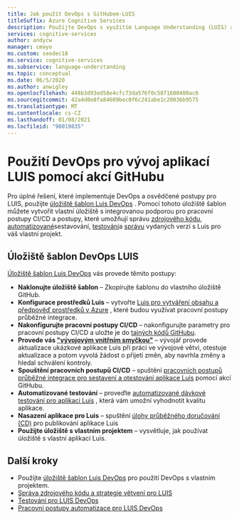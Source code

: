 ```yaml
---
title: Jak použít DevOps s GitHubem-LUIS
titleSuffix: Azure Cognitive Services
description: Použijte DevOps s využitím Language Understanding (LUIS) a GitHubu.
services: cognitive-services
author: andycw
manager: cmayo
ms.custom: seodec18
ms.service: cognitive-services
ms.subservice: language-understanding
ms.topic: conceptual
ms.date: 06/5/2020
ms.author: anwigley
ms.openlocfilehash: 448b3d93ed58e4cfc73da576f0c5871600400ac6
ms.sourcegitcommit: 42a4d0e8fa84609bec0f6c241abe1c20036b9575
ms.translationtype: MT
ms.contentlocale: cs-CZ
ms.lasthandoff: 01/08/2021
ms.locfileid: "98019835"
---
```

# <a name="apply-devops-to-luis-app-development-using-github-actions"></a>Použití DevOps pro vývoj aplikací LUIS pomocí akcí GitHubu

Pro úplné řešení, které implementuje DevOps a osvědčené postupy pro LUIS, použijte [úložiště šablon Luis DevOps](https://github.com/Azure-Samples/LUIS-DevOps-Template) . Pomocí tohoto úložiště šablon můžete vytvořit vlastní úložiště s integrovanou podporou pro pracovní postupy CI/CD a postupy, které umožňují správu [zdrojového kódu](luis-concept-devops-sourcecontrol.md), [automatizované](luis-concept-devops-automation.md)sestavování, [testování](luis-concept-devops-testing.md)a [správu](luis-concept-devops-automation.md#release-management) vydaných verzí s Luis pro váš vlastní projekt.

## <a name="the-luis-devops-template-repo"></a>Úložiště šablon DevOps LUIS

[Úložiště šablon Luis DevOps](https://github.com/Azure-Samples/LUIS-DevOps-Template) vás provede těmito postupy:

* **Naklonujte úložiště šablon** – Zkopírujte šablonu do vlastního úložiště GitHub.
* **Konfigurace prostředků Luis** – vytvořte [Luis pro vytváření obsahu a předpověď prostředků v Azure](./luis-how-to-azure-subscription.md) , které budou využívat pracovní postupy průběžné integrace.
* **Nakonfigurujte pracovní postupy CI/CD** – nakonfigurujte parametry pro pracovní postupy CI/CD a uložte je do [tajných kódů GitHubu](https://help.github.com/actions/configuring-and-managing-workflows/creating-and-storing-encrypted-secrets).
* **Provede vás ["vývojovým vnitřním smyčkou"](/dotnet/architecture/containerized-lifecycle/design-develop-containerized-apps/docker-apps-inner-loop-workflow)** – vývojář provede aktualizace ukázkové aplikace Luis při práci ve vývojové větvi, otestuje aktualizace a potom vyvolá žádost o přijetí změn, aby navrhla změny a hledal schválení kontroly.
* **Spouštění pracovních postupů CI/CD** – spuštění [pracovních postupů průběžné integrace pro sestavení a otestování aplikace Luis](luis-concept-devops-automation.md) pomocí akcí GitHubu.
* **Automatizované testování** – proveďte [automatizované dávkové testování pro aplikaci Luis](luis-concept-devops-testing.md) , která vám umožní vyhodnotit kvalitu aplikace.
* **Nasazení aplikace pro Luis** – spuštění [úlohy průběžného doručování (CD)](luis-concept-devops-automation.md#continuous-delivery-cd) pro publikování aplikace Luis
* **Použijte úložiště s vlastním projektem** – vysvětluje, jak používat úložiště s vlastní aplikací Luis.

## <a name="next-steps"></a>Další kroky

* Použijte [úložiště šablon Luis DevOps](https://github.com/Azure-Samples/LUIS-DevOps-Template) pro použití DevOps s vlastním projektem.
* [Správa zdrojového kódu a strategie větvení pro LUIS](luis-concept-devops-sourcecontrol.md)
* [Testování pro LUIS DevOps](luis-concept-devops-testing.md)
* [Pracovní postupy automatizace pro LUIS DevOps](luis-concept-devops-automation.md)
